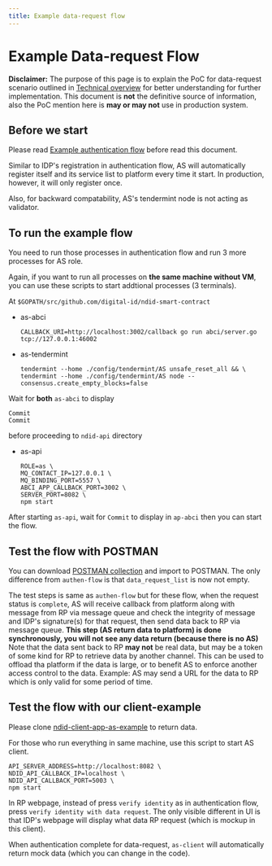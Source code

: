 ```yaml
---
title: Example data-request flow
---
```


# Example Data-request Flow

<div markdown="1" class="flash mb-3 flash-warn">

**Disclaimer:** The purpose of this page is to explain the PoC for data-request scenario outlined in [Technical overview](/technical-overview) for better understanding for further implementation. This document is **not** the definitive source of information, also the PoC mention here is **may or may not** use in production system.

</div>

## Before we start

Please read [Example authentication flow](/example-authen-flow.html) before read this document.

Similar to IDP's registration in authentication flow, AS will automatically register itself and its service list to platform every time it start.
In production, however, it will only register once.

Also, for backward compatability, AS's tendermint node is not acting as validator.

## To run the example flow

You need to run those processes in authentication flow and run 3 more processes for AS role.

Again, if you want to run all processes on **the same machine without VM**, you can use these scripts to start addtional processes (3 terminals).

At `$GOPATH/src/github.com/digital-id/ndid-smart-contract`

- as-abci
  ```
  CALLBACK_URI=http://localhost:3002/callback go run abci/server.go tcp://127.0.0.1:46002
  ```
- as-tendermint
  ```
  tendermint --home ./config/tendermint/AS unsafe_reset_all && \
  tendermint --home ./config/tendermint/AS node --consensus.create_empty_blocks=false
  ```

Wait for **both** `as-abci` to display
```
Commit
Commit
```
before proceeding to `ndid-api` directory

- as-api
  ```
  ROLE=as \
  MQ_CONTACT_IP=127.0.0.1 \
  MQ_BINDING_PORT=5557 \
  ABCI_APP_CALLBACK_PORT=3002 \
  SERVER_PORT=8082 \
  npm start
  ```

After starting `as-api`, wait for `Commit` to display in `ap-abci` then you can start the flow.

## Test the flow with POSTMAN

You can download [POSTMAN collection](/assets/request-data-flow-postman.json) and import to POSTMAN.
The only difference from `authen-flow` is that `data_request_list` is now not empty.

The test steps is same as `authen-flow` but for these flow, when the request status is `complete`,
AS will receive callback from platform along with message from RP via message queue and check the integrity of message and IDP's signature(s) for that request, then send data back to RP via message queue.
**This step (AS return data to platform) is done synchronously, you will not see any data return (because there is no AS)** 
Note that the data sent back to RP **may not** be real data, but may be a token of some kind for RP to retrieve data by another channel.
This can be used to offload tha platform if the data is large, or to benefit AS to enforce another access control to the data.
Example: AS may send a URL for the data to RP which is only valid for some period of time.

## Test the flow with our client-example

Please clone [ndid-client-app-as-example](https://github.com/ndidplatform/ndid-client-app-as-example) to return data.

For those who run everything in same machine, use this script to start AS client.
```
API_SERVER_ADDRESS=http://localhost:8082 \
NDID_API_CALLBACK_IP=localhost \
NDID_API_CALLBACK_PORT=5003 \
npm start
```

In RP webpage, instead of press `verify identity` as in authentication flow, press `verify identity with data request`. The only visible different in UI is that IDP's webpage will display what data RP request (which is mockup in this client).

When authentication complete for data-request, `as-client` will automatically return mock data (which you can change in the code).